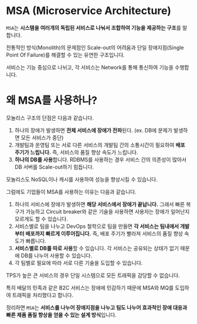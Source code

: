# MSA (Microservice Architecture)

`MSA`는 **시스템을 여러개의 독립된 서비스로 나눠서 조합하여 기능을 제공하는 구조**를 말합니다.

전통적인 방식(Monolith)의 문제점인 Scale-out의 어려움과 단일 장애지점(Single Point Of Failure)를 해결할 수 있는 유연한 구조입니다.

서비스는 기능 중심으로 나뉘고, 각 서비스는 Network를 통해 통신하여 기능을 수행합니다.

# 왜 MSA를 사용하나?

모놀리스 구조의 단점은 다음과 같습니다.
1. 하나의 장애가 발생하면 **전체 서비스에 장애가 전파**된다. (ex. DB에 문제가 발생하면 모든 서비스가 중단)
2. 개발팀과 운영팀 또는 서로 다른 서비스의 개발팀 간의 소통시간이 필요하여 **배포 주기가 느립니다.** 즉, 서비스의 품질 향상 속도가 느립니다.
3. **하나의 DB를 사용**합니다. RDBMS를 사용하는 경우 서비스 간의 의존성이 많아서 DB 서버를 Scale-out하기 힘듭니다. 

모놀리스도 NoSQL이나 캐시를 사용하여 성능을 향상시킬 수 있습니다. 

그럼에도 기업들이 MSA를 사용하는 이유는 다음과 같습니다. 

1. 하나의 서비스에 장애가 발생하면 **해당 서비스에서 장애가 끝납니다.** 그래서 빠른 복구가 가능하고 Circuit breaker와 같은 기술을 사용하면 사용자는 장애가 일어난지 모르게도 할 수 있습니다.
2. 서비스별로 팀을 나누고 DevOps 철학으로 팀을 만들면 **각 서비스는 팀내에서 개발부터 배포까지 빠르게 이루어집니다.** 즉, 배포 주기가 빨라져 서비스의 품질 향상 속도가 빠릅니다.
3. **서비스별로 DB를 따로 사용**할 수 있습니다. 각 서비스는 공유되는 상태가 없기 때문에 DB를 나누어 사용할 수 있습니다.
4. 각 팀별로 필요에 따라 서로 다른 기술을 도입할 수 있습니다. 

TPS가 높은 큰 서비스의 경우 단일 시스템으로 모든 트래픽을 감당할 수 없습니다. 

특히 배달의 민족과 같은 B2C 서비스는 장애에 민감하기 때문에 MSA와 MQ를 도입하여 트래픽을 처리했다고 합니다.

정리하면 `MSA`는 **서비스를 나누어 장애지점을 나누고 팀도 나누어 효과적인 장애 대응과 빠른 제품 품질 향상을 얻을 수 있는 설계 방식**입니다.

